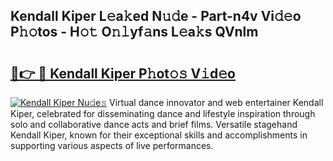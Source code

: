 ## Kendall Kiper L𝚎a𝚔ed N𝚞𝚍e - Part-n4v Vi𝚍𝚎o P𝚑𝚘tos - H𝚘𝚝 O𝚗𝚕yf𝚊ns L𝚎a𝚔s QVnlm

# <h2><a href="http://kf05vl.oniu.top/?m=Kendall+Kiper">🔗👉 🔴 Kendall Kiper P𝚑ot𝚘𝚜 V𝚒d𝚎o</a></h2>

[![Kendall Kiper Nu𝚍e𝚜](https://i.imgur.com/0qMVB7G.gif)](http://kf05vl.oniu.top/?m=Kendall+Kiper)
Virtual dance innovator and web entertainer Kendall Kiper, celebrated for disseminating dance and lifestyle inspiration through solo and collaborative dance acts and brief films. Versatile stagehand Kendall Kiper, known for their exceptional skills and accomplishments in supporting various aspects of live performances.  
